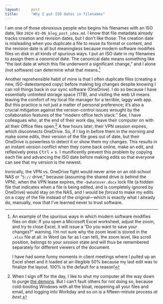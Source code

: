 ```yaml
---
layout:     post
title:      "Why I put ISO dates in filenames"
---
```


I am one of those obnoxious people who begins his filenames with an ISO date,
like `2024-03-06_blog_post_idea.md`. I know that file metadata already tracks
creation and revision dates, but I don't like those: The creation date is
misleading when you duplicate a file to reuse its format or content, and the
revision date is all but meaningless because modern software modifies files on
disk in all kinds of spurious ways. I put an ISO date in my filenames
to assign them a *canonical* date. The canonical date means something like “the
last date at which this file underwent a significant change,” and I alone (not
software) can determine what that means.<!--more-->[^spurious]

[^spurious]: An example of the spurious ways in which modern software modifies files on disk: If you open a Microsoft Excel worksheet, adjust the zoom, and try to close Excel, it will issue a “Do you want to save your changes?” warning. I’m not sure why the zoom level is stored in the `.xlsx` file at all. In Word (as far as I can tell), the zoom level, like scroll position, belongs to your <em>session</em> state and will thus be remembered separately for different viewers of the document.

    I have had some funny moments in client meetings where I pulled up an Excel sheet and it loaded at an illegible 50% because my last edit was to finalize the layout. 100% is the default for a reason!

Another reprehensible habit of mine is that I often duplicate files (creating
a new, ISO-datestamped copy) before making big changes despite knowing I can
roll things back in our sync software (OneDrive). I do so because I have
essentially unlimited storage space (1TB), and visiting the web UI means leaving
the comfort of my local file manager for a terrible, laggy web app. But this
practice is not just a matter of personal preference; it’s also a crucial
mitigation against the version-control issues wrought by the collaboration
features of the “modern office tech stack.” See, I have colleagues who, at the
end of their work day, leave their computer on with all their Office files
open.[^logoff] A few hours later, their VPN session expires, which disconnects
OneDrive. So, if I log in before them in the morning and make some edits, their
version of the file goes out of date, but their OneDrive is powerless to detect
it or show them my changes. This results in an instant version conflict when
they come back online, make an edit, and reflexively press
<kbd>Ctrl</kbd> + <kbd>s</kbd>. I munificently prevent this problem by copying
each file and advancing the ISO date before making edits so that everyone can
see that my version is the newest.

[^logoff]: When I sign off for the day, I like to shut my computer all the way down to purge <a href="https://en.wikipedia.org/wiki/Daemon_(computing)">the demons</a>. But I can’t fault others for not doing so, because cold-booting Windows with all the bloat, reopening all your files and email, and logging into Workday and so on is a fifteen-minute process *at best.*

Ironically, the VPN vs. OneDrive fight would never arise on an old-school NAS or
“`S://` drive,” because (assuming the shared drive is behind the VPN), when the
VPN lease expires, the `~$whatever.docx` lock file (a hidden file that indicates
when a file is being edited, and is completely ignored by OneDrive) would stay
on the NAS, and I would be *forced* to make my edits on a copy of the file
instead of the original—which is exactly what I already do, manually, now that
I’ve learned never to trust software.
